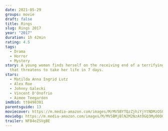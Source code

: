 ```yaml
---
date: 2021-05-29
groups: movie
draft: false
title: Rings
slug: Rings 2017
year: "2017"
duration: 1h 42min
rating: 4.5
tags:
  - Drama
  - Horror
  - Mystery
story: A young woman finds herself on the receiving end of a terrifying curse
  that threatens to take her life in 7 days.
stars:
  - Matilda Anna Ingrid Lutz
  - Alex Roe
  - Johnny Galecki
  - Vincent D'Onofrio
  - Aimee Teegarden
imdbid: tt0498381
parentsguide: 13
moviecover: https://m.media-amazon.com/images/M/MV5BYTQzZjhiYjYtNDMzOS00ZjNiLTg2MGMtYWZmYWNjN2U5YTVmXkEyXkFqcGdeQXVyNjI3OTcxOTU@._V1_FMjpg_UX769_.jpg
moviebg: https://m.media-amazon.com/images/M/MV5BMjBlN2M2NzAtOGQ3My00OGIxLThkOTktNjAxZmUwNzI3Yzg5XkEyXkFqcGdeQXVyMjI3NzE4MTM@._V1_FMjpg_UX1280_.jpg
trailer: NFB4eZSVgBE
---
```

